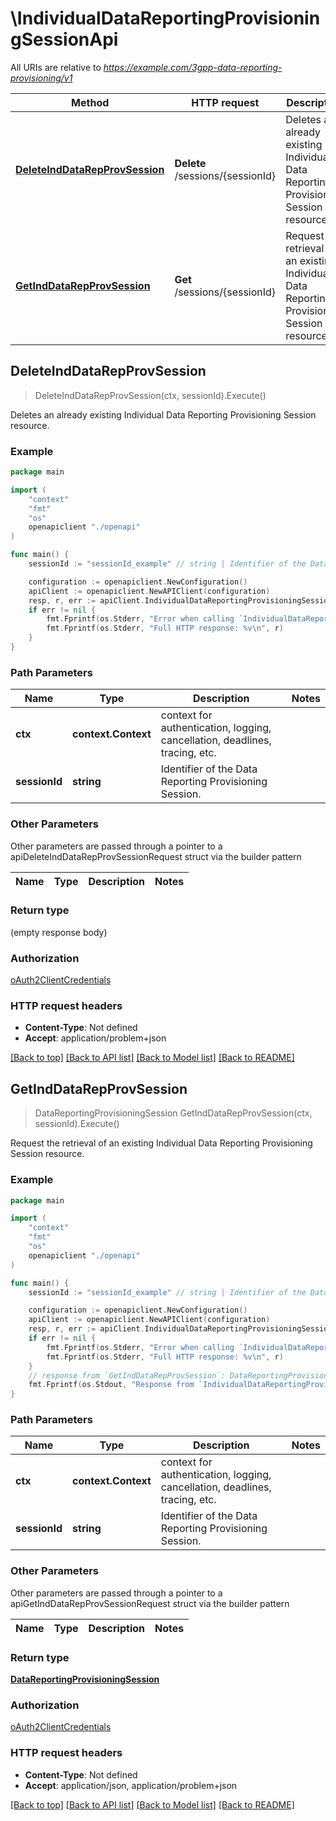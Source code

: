 # \IndividualDataReportingProvisioningSessionApi

All URIs are relative to *https://example.com/3gpp-data-reporting-provisioning/v1*

Method | HTTP request | Description
------------- | ------------- | -------------
[**DeleteIndDataRepProvSession**](IndividualDataReportingProvisioningSessionApi.md#DeleteIndDataRepProvSession) | **Delete** /sessions/{sessionId} | Deletes an already existing Individual Data Reporting Provisioning Session resource.
[**GetIndDataRepProvSession**](IndividualDataReportingProvisioningSessionApi.md#GetIndDataRepProvSession) | **Get** /sessions/{sessionId} | Request the retrieval of an existing Individual Data Reporting Provisioning Session resource.



## DeleteIndDataRepProvSession

> DeleteIndDataRepProvSession(ctx, sessionId).Execute()

Deletes an already existing Individual Data Reporting Provisioning Session resource.

### Example

```go
package main

import (
    "context"
    "fmt"
    "os"
    openapiclient "./openapi"
)

func main() {
    sessionId := "sessionId_example" // string | Identifier of the Data Reporting Provisioning Session.

    configuration := openapiclient.NewConfiguration()
    apiClient := openapiclient.NewAPIClient(configuration)
    resp, r, err := apiClient.IndividualDataReportingProvisioningSessionApi.DeleteIndDataRepProvSession(context.Background(), sessionId).Execute()
    if err != nil {
        fmt.Fprintf(os.Stderr, "Error when calling `IndividualDataReportingProvisioningSessionApi.DeleteIndDataRepProvSession``: %v\n", err)
        fmt.Fprintf(os.Stderr, "Full HTTP response: %v\n", r)
    }
}
```

### Path Parameters


Name | Type | Description  | Notes
------------- | ------------- | ------------- | -------------
**ctx** | **context.Context** | context for authentication, logging, cancellation, deadlines, tracing, etc.
**sessionId** | **string** | Identifier of the Data Reporting Provisioning Session. | 

### Other Parameters

Other parameters are passed through a pointer to a apiDeleteIndDataRepProvSessionRequest struct via the builder pattern


Name | Type | Description  | Notes
------------- | ------------- | ------------- | -------------


### Return type

 (empty response body)

### Authorization

[oAuth2ClientCredentials](../README.md#oAuth2ClientCredentials)

### HTTP request headers

- **Content-Type**: Not defined
- **Accept**: application/problem+json

[[Back to top]](#) [[Back to API list]](../README.md#documentation-for-api-endpoints)
[[Back to Model list]](../README.md#documentation-for-models)
[[Back to README]](../README.md)


## GetIndDataRepProvSession

> DataReportingProvisioningSession GetIndDataRepProvSession(ctx, sessionId).Execute()

Request the retrieval of an existing Individual Data Reporting Provisioning Session resource.

### Example

```go
package main

import (
    "context"
    "fmt"
    "os"
    openapiclient "./openapi"
)

func main() {
    sessionId := "sessionId_example" // string | Identifier of the Data Reporting Provisioning Session.

    configuration := openapiclient.NewConfiguration()
    apiClient := openapiclient.NewAPIClient(configuration)
    resp, r, err := apiClient.IndividualDataReportingProvisioningSessionApi.GetIndDataRepProvSession(context.Background(), sessionId).Execute()
    if err != nil {
        fmt.Fprintf(os.Stderr, "Error when calling `IndividualDataReportingProvisioningSessionApi.GetIndDataRepProvSession``: %v\n", err)
        fmt.Fprintf(os.Stderr, "Full HTTP response: %v\n", r)
    }
    // response from `GetIndDataRepProvSession`: DataReportingProvisioningSession
    fmt.Fprintf(os.Stdout, "Response from `IndividualDataReportingProvisioningSessionApi.GetIndDataRepProvSession`: %v\n", resp)
}
```

### Path Parameters


Name | Type | Description  | Notes
------------- | ------------- | ------------- | -------------
**ctx** | **context.Context** | context for authentication, logging, cancellation, deadlines, tracing, etc.
**sessionId** | **string** | Identifier of the Data Reporting Provisioning Session. | 

### Other Parameters

Other parameters are passed through a pointer to a apiGetIndDataRepProvSessionRequest struct via the builder pattern


Name | Type | Description  | Notes
------------- | ------------- | ------------- | -------------


### Return type

[**DataReportingProvisioningSession**](DataReportingProvisioningSession.md)

### Authorization

[oAuth2ClientCredentials](../README.md#oAuth2ClientCredentials)

### HTTP request headers

- **Content-Type**: Not defined
- **Accept**: application/json, application/problem+json

[[Back to top]](#) [[Back to API list]](../README.md#documentation-for-api-endpoints)
[[Back to Model list]](../README.md#documentation-for-models)
[[Back to README]](../README.md)

